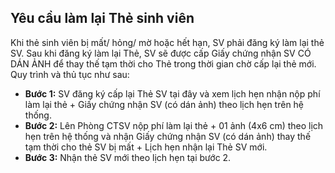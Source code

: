 Yêu cầu làm lại Thẻ sinh viên
-----------------------------

Khi thẻ sinh viên bị mất/ hỏng/ mờ hoặc hết hạn, SV phải đăng ký làm lại thẻ SV. Sau khi đăng ký làm lại Thẻ, SV sẽ được cấp Giấy chứng nhận SV CÓ DÁN ẢNH để thay thế tạm thời cho Thẻ trong thời gian chờ cấp lại thẻ mới. Quy trình và thủ tục như sau:
- **Bước 1:** SV đăng ký cấp lại Thẻ SV tại đây và xem lịch hẹn nhận nộp phí làm lại thẻ + Giấy chứng nhận SV (có dán ảnh) theo lịch hẹn trên hệ thống.
- **Bước 2:** Lên Phòng CTSV nộp phí làm lại thẻ  + 01 ảnh (4x6 cm) theo lịch hẹn trên hệ thống và nhận Giấy chứng nhận SV (có dán ảnh) thay thế tạm thời cho thẻ SV bị mất + Lịch hẹn nhận lại Thẻ SV mới.
- **Bước 3:** Nhận thẻ SV mới theo lịch hẹn tại bước 2.